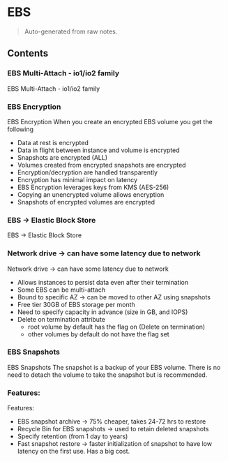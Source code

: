 # EBS

> Auto-generated from raw notes.

## Contents


### EBS Multi-Attach - io1/io2 family

EBS Multi-Attach - io1/io2 family

### EBS Encryption

EBS Encryption
When you create an encrypted EBS volume you get the following
- Data at rest is encrypted
- Data in flight between instance and volume is encrypted
- Snapshots are encrypted (ALL)
- Volumes created from encrypted snapshots are encrypted
- Encryption/decryption are handled transparently
- Encryption has minimal impact on latency
- EBS Encryption leverages keys from KMS (AES-256)
- Copying an unencrypted volume allows encryption
- Snapshots of encrypted volumes are encrypted

### EBS → Elastic Block Store

EBS → Elastic Block Store

### Network drive → can have some latency due to network

Network drive → can have some latency due to network
- Allows instances to persist data even after their termination
- Some EBS can be multi-attach
- Bound to specific AZ → can be moved to other AZ using snapshots
- Free tier 30GB of EBS storage per month
- Need to specify capacity in advance (size in GB, and IOPS)
- Delete on termination attribute
  * root volume by default has the flag on (Delete on termination)
  * other volumes by default do not have the flag set

### EBS Snapshots

EBS Snapshots
The snapshot is a backup of your EBS volume. There is no need to detach the volume to take the snapshot but is recommended.

### Features:

Features:
- EBS snapshot archive → 75% cheaper, takes 24-72 hrs to restore
- Recycle Bin for EBS snapshots → used to retain deleted snapshots
- Specify retention (from 1 day to years)
- Fast snapshot restore → faster initialization of snapshot to have low latency on the first use. Has a big cost.
